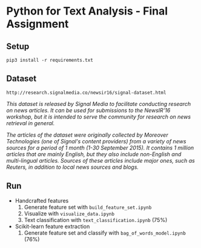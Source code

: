 # Python for Text Analysis - Final Assignment

## Setup
    pip3 install -r requirements.txt

## Dataset
    http://research.signalmedia.co/newsir16/signal-dataset.html

<i>
  This dataset is released by Signal Media to facilitate conducting research on news articles. It can be used for submissions to the NewsIR'16 workshop, but it is intended to serve the community for research on news retrieval in general.

  The articles of the dataset were originally collected by Moreover Technologies (one of Signal's content providers) from a variety of news sources for a period of 1 month (1-30 September 2015). It contains 1 million articles that are mainly English, but they also include non-English and multi-lingual articles. Sources of these articles include major ones, such as Reuters, in addition to local news sources and blogs.
</i>

## Run  
 * Handcrafted features
    1. Generate feature set with `build_feature_set.ipynb`
    2. Visualize with `visualize_data.ipynb`
    3. Text classification with `text_classification.ipynb` (75%)
 * Scikit-learn feature extraction
    1. Generate feature set and classify with `bag_of_words_model.ipynb` (76%)
